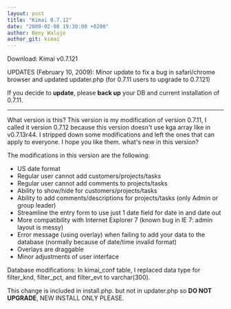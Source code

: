 ```yaml
---
layout: post
title: "Kimai 0.7.12"
date: "2009-02-08 19:30:00 +0200"
author: Beny Walujo
author_git: kimai
---
```


Download: Kimai v0.7.121

UPDATES (February 10, 2009):
Minor update to fix a bug in safari/chrome browser and updated updater.php (for 0.7.11 users to upgrade to 0.7.121)

If you decide to **update**, please **back up** your DB and current installation of 0.7.11.

* * *

What version is this? This version is my modification of version 0.7.11, I called it version 0.7.12 because this version doesn't use kga array like in v0.7.13r44.
I stripped down some modifications and left the ones that can apply to everyone.
I hope you like them. what's new in this version?

The modifications in this version are the following:

- US date format
- Regular user cannot add customers/projects/tasks
- Regular user cannot add comments to projects/tasks
- Ability to show/hide for customers/projects/tasks
- Ability to add comments/descriptions for projects/tasks (only Admin or group leader)
- Streamline the entry form to use just 1 date field for date in and date out
- More compatibility with Internet Explorer 7 (known bug in IE 7: admin layout is messy)
- Error message (using overlay) when failing to add your data to the database (normally because of date/time invalid format)
- Overlays are draggable
- Minor adjustments of user interface

Database modifications:
In kimai\_conf table, I replaced data type for filter\_knd, filter\_pct, and filter\_evt to varchar(300).

This change is included in install.php. but not in updater.php so **DO NOT UPGRADE**, NEW INSTALL ONLY PLEASE. 
